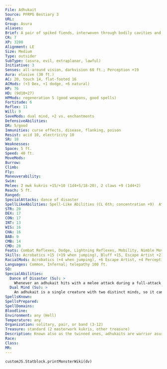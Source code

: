 ```yaml
---
File: Adhukait
Source: PFRPG Bestiary 3
URL: 
Group: Asura
aliases: 
Brief: A pair of spiked fiends, interwoven through bodily cavities and impaling limbs, spin in a dance with their twin curved knives.
CR: 7
XP: 3200
Alignment: LE
Size: Medium
Type: outsider
SubType: (asura, evil, extraplanar, lawful)
Initiative: 3
Senses: all-around vision, darkvision 60 ft.; Perception +19
Aura: elusive (30 ft.)
AC: 20, touch 14, flat-footed 16
ACMods: (+3 Dex, +1 dodge, +6 natural)
HP: 76
HD: (9d10+27)
HPMods: regeneration 5 (good weapons, good spells)
Fortitude: 6
Reflex: 11
Will: 9
SaveMods: dual mind, +2 vs. enchantments
DefensiveAbilities: 
DR: 5/good
Immunities: curse effects, disease, flanking, poison
Resist: acid 10, electricity 10
SR: 18
Weaknesses: 
Space: 5 ft.
Speed: 40 ft.
MoveMods: 
Burrow: 
Climb: 
Fly: 
Maneuverability: 
Swim: 
Melee: 2 mwk kukris +15/+10 (1d4+5/18-20), 2 claws +9 (1d4+2)
Reach: 5 ft.
Ranged: 
SpecialAttacks: dance of disaster
SpellLikeAbilities: Spell-Like Abilities (CL 6th; concentration +9)  At Will- feather fall, greater teleport (self plus 50 lbs. of objects only), spider climb  3/day-blink, blur, mirror image, spike growth  1/day-summon (level 4, 1 adhukait 35%)
STR: 20
DEX: 17
CON: 17
INT: 13
WIS: 16
CHA: 16
BAB: 9
CMB: 14
CMD: 28
Feats: Combat Reflexes, Dodge, Lightning Reflexes, Mobility, Nimble Moves
Skills: Acrobatics +15 (+19 when jumping), Bluff +15, Escape Artist +21, Intimidate +11, Knowledge (planes) +9, Perception +19, Perform (dance) +14, Stealth +15
RacialMods: Acrobatics (+4 when jumping), +6 Escape Artist, +4 Perception
Languages: Common, Infernal; telepathy 100 ft.
SQ: 
SpecialAbilities:
  Dance of Disaster (Su): >
    Whenever an adhukait hits with a melee attack during a full-attack action, it can move 10 feet before making its next attack. The adhukait's normal speed does not limit this movement-it can move 10 feet after any successful hit among its four attacks, as long as it has another attack to make.
  Dual Mind (Su): >
    An adhukait is a single creature with two distinct minds, so it can attempt two saving throws against mind-affecting effects. If either saving throw succeeds, the mind-affecting effect fails to affect the adhukait.
SpellsKnown: 
SpellsPrepared: 
SpellDomains: 
Bloodline: 
Environment: any (Hell)
Temperature: any
Organization: solitary, pair, or band (3-12)
Treasure: standard (2 masterwork kukris, other treasure)
Description: Known also as the twinned ones, adhukaits are warrior asuras, specialized at quick raids designed for theft, assassination, or kidnapping. An adhukait is adept at infiltration and escape. In killing, the fiend is brutally efficient unless it wishes to prolong pain to demoralize or enrage its enemies.  Although an adhukait appears to be two connected creatures, it is one entity with two minds. The creature's personality and purpose is as unified as its bizarre form. An adhukait is 6 feet tall. It weighs 330 pounds.  Adhukaits prefer desolate spots as lairs, especially those that recall past terror or sorrow. In such dens, they keep trophies from their engagements as focuses for meditation and objects of study. Adhukaits also keep treasures stolen from temples and holy places. While at rest, adhukaits remain near any ill-gotten items to ensure no meddling magician can locate the lost objects.  Legend holds that the first adhukaits emerged from the shattered remains of two godlike brigands. These burglars, their names long since lost to history, attempted to raid a celestial hall. The resident deity and his or her servants slew the thieves, crushed their bodies together into one, and hurled their remains to the earth. As their crumbling, entwined bodies struck the world, they caused terrible earthquakes and tsunamis that slew thousands of innocents-including many worshipers of the headstrong deity who accidentally caused the devastation. The first adhukaits grew from the shattered, mingled remains of these brigands, rising from the blasted crater to serve the asuras as elite soldiers.
Race: 
Class: 
MR: 
---
```

```dataviewjs
customJS.Statblock.printMonsterWiki(dv)
```
